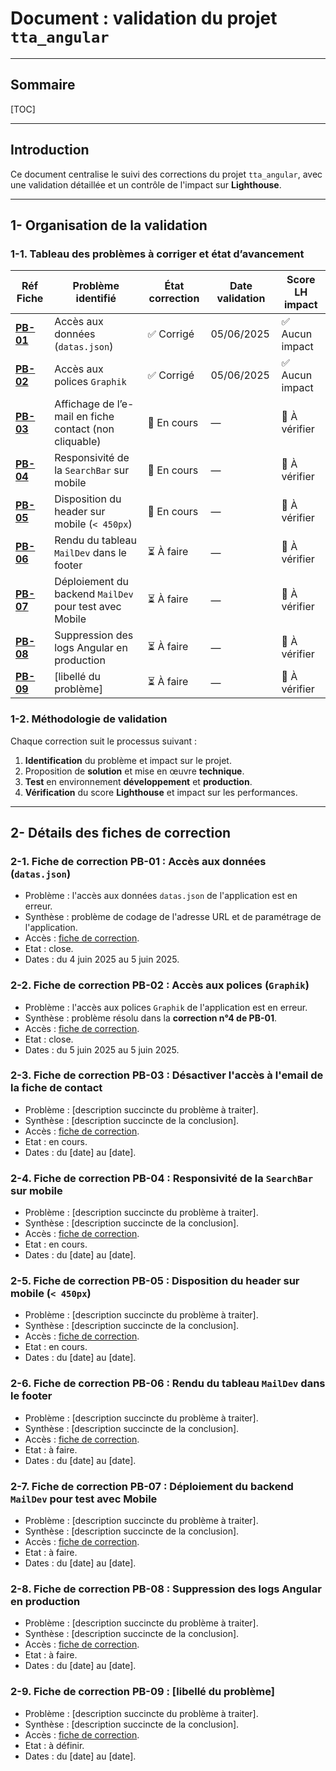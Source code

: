 # Document : validation du projet `tta_angular`

---

## Sommaire

[TOC]

---

## Introduction

Ce document centralise le suivi des corrections du projet `tta_angular`, avec une validation détaillée et un contrôle de l'impact sur **Lighthouse**.

---

## 1- Organisation de la validation  

### 1-1. Tableau des problèmes à corriger et état d’avancement

| Réf Fiche | Problème identifié | État correction | Date validation | Score LH impact |
|-----------|--------------------|-----------------|-----------------|-----------------|
| **[PB-01](#2-1-fiche-de-correction-pb-01--accès-aux-données-datasjson)** | Accès aux données (`datas.json`) | ✅ Corrigé | 05/06/2025 | ✅ Aucun impact |
| **[PB-02](#2-2-fiche-de-correction-pb-02--accès-aux-polices-graphik)** | Accès aux polices `Graphik` | ✅ Corrigé | 05/06/2025 | ✅ Aucun impact |
| **[PB-03](#2-3-fiche-de-correction-pb-03--désactiver-laccès-à-lemail-de-la-fiche-de-contact)** | Affichage de l’e-mail en fiche contact (non cliquable) | 🔄 En cours | — | 🚧 À vérifier |
| **[PB-04](#2-4-fiche-de-correction-pb-04--responsivité-de-la-searchbar-sur-mobile)** | Responsivité de la `SearchBar` sur mobile | 🔄 En cours | — | 🚧 À vérifier |
| **[PB-05](#2-5-fiche-de-correction-pb-05--disposition-du-header-sur-mobile--450px)** | Disposition du header sur mobile (`< 450px`) | 🔄 En cours | — | 🚧 À vérifier |
| **[PB-06](#2-6-fiche-de-correction-pb-06--rendu-du-tableau-maildev-dans-le-footer)** | Rendu du tableau `MailDev` dans le footer | ⏳ À faire | — | 🚧 À vérifier |
| **[PB-07](#2-7-fiche-de-correction-pb-07--déploiement-du-backend-maildev-pour-test-avec-mobile)** | Déploiement du backend `MailDev` pour test avec Mobile | ⏳ À faire | — | 🚧 À vérifier |
| **[PB-08](#2-8-fiche-de-correction-pb-08--suppression-des-logs-angular-en-production)** | Suppression des logs Angular en production | ⏳ À faire | — | 🚧 À vérifier |
| **[PB-09](#2-9-fiche-de-correction-pb-09--libellé-du-problème)** | [libellé du problème] | ⏳ À faire | — | 🚧 À vérifier |

### 1-2. Méthodologie de validation

Chaque correction suit le processus suivant :

1. **Identification** du problème et impact sur le projet.
2. Proposition de **solution** et mise en œuvre **technique**.
3. **Test** en environnement **développement** et **production**.
4. **Vérification** du score **Lighthouse** et impact sur les performances.

---

## 2- Détails des fiches de correction

### 2-1. Fiche de correction PB-01 : Accès aux données (`datas.json`)

- Problème : l'accès aux données `datas.json` de l'application est en erreur.
- Synthèse : problème de codage de l'adresse URL et de paramétrage de l'application.
- Accès : [fiche de correction](./validation-projet-tta_angular-PB-01.md).
- Etat : close.
- Dates : du 4 juin 2025 au 5 juin 2025.

### 2-2. Fiche de correction PB-02 : Accès aux polices (`Graphik`)

- Problème : l'accès aux polices `Graphik` de l'application est en erreur.
- Synthèse : problème résolu dans la **correction n°4 de PB-01**.
- Accès : [fiche de correction](./validation-projet-tta_angular-PB-01.md).
- Etat : close.
- Dates : du 5 juin 2025 au 5 juin 2025.

### 2-3. Fiche de correction PB-03 : Désactiver l'accès à l'email de la fiche de contact

- Problème : [description succincte du problème à traiter].
- Synthèse : [description succincte de la conclusion].
- Accès : [fiche de correction](./validation-projet-tta_angular-PB-01.md).
- Etat : en cours.
- Dates : du [date] au [date].

### 2-4. Fiche de correction PB-04 : Responsivité de la `SearchBar` sur mobile

- Problème : [description succincte du problème à traiter].
- Synthèse : [description succincte de la conclusion].
- Accès : [fiche de correction](./validation-projet-tta_angular-PB-Exemple.md).
- Etat : en cours.
- Dates : du [date] au [date].

### 2-5. Fiche de correction PB-05 : Disposition du header sur mobile (`< 450px`)

- Problème : [description succincte du problème à traiter].
- Synthèse : [description succincte de la conclusion].
- Accès : [fiche de correction](./validation-projet-tta_angular-PB-Exemple.md).
- Etat : en cours.
- Dates : du [date] au [date].

### 2-6. Fiche de correction PB-06 : Rendu du tableau `MailDev` dans le footer

- Problème : [description succincte du problème à traiter].
- Synthèse : [description succincte de la conclusion].
- Accès : [fiche de correction](./validation-projet-tta_angular-PB-Exemple.md).
- Etat : à faire.
- Dates : du [date] au [date].

### 2-7. Fiche de correction PB-07 : Déploiement du backend `MailDev` pour test avec Mobile

- Problème : [description succincte du problème à traiter].
- Synthèse : [description succincte de la conclusion].
- Accès : [fiche de correction](./validation-projet-tta_angular-PB-Exemple.md).
- Etat : à faire.
- Dates : du [date] au [date].

### 2-8. Fiche de correction PB-08 : Suppression des logs Angular en production

- Problème : [description succincte du problème à traiter].
- Synthèse : [description succincte de la conclusion].
- Accès : [fiche de correction](./validation-projet-tta_angular-PB-Exemple.md).
- Etat : à faire.
- Dates : du [date] au [date].

### 2-9. Fiche de correction PB-09 : [libellé du problème]

- Problème : [description succincte du problème à traiter].
- Synthèse : [description succincte de la conclusion].
- Accès : [fiche de correction](./validation-projet-tta_angular-PB-Exemple.md).
- Etat : à définir.
- Dates : du [date] au [date].
